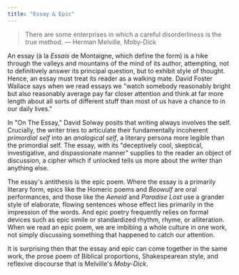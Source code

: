 ```yaml
---
title: "Essay & Epic"
---
```


> There are some enterprises in which a careful disorderliness is the true method. — Herman Melville, Moby-Dick

An essay (à la _Essais_ de Montaigne, which define the form) is a hike through the valleys and mountains of the mind of its author, attempting, not to definitively answer its principal question, but to exhibit style of thought. Hence, an essay must treat its reader as a walking mate. David Foster Wallace says when we read essays we "watch somebody reasonably bright but also reasonably average pay far closer attention and think at far more length about all sorts of different stuff than most of us have a chance to in our daily lives."


In "On The Essay," David Solway posits that writing always involves the self. Crucially, the writer tries to articulate their fundamentally incoherent _primordial self_ into an _analogical self_, a literary persona more legible than the primordial self. The essay, with its  "deceptively cool, skeptical, investigative, and dispassionate manner" supplies to the reader an object of discussion, a cipher which if unlocked tells us more about the writer than anything else. 

The essay's antithesis is the epic poem. Where the essay is a primarily literary form, epics like the Homeric poems and _Beowulf_ are oral performances, and those like the _Aeneid_ and _Paradise Lost_ use a grander style of elaborate, flowing sentences whose effect lies primarily in the impression of the words. And epic poetry frequently relies on formal devices such as epic simile or standardized rhythm, rhyme, or alliteration. When we read an epic poem, we are imbibing a whole culture in one work, not simply discussing something that happened to catch our attention. 

It is surprising then that the essay and epic can come together in the same work, the prose poem of Biblical proportions, Shakespearean style, and reflexive discourse that is Melville's _Moby-Dick_.